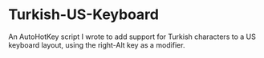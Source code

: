 # Turkish-US-Keyboard
An AutoHotKey script I wrote to add support for Turkish characters to a US keyboard layout, using the right-Alt key as a modifier.

